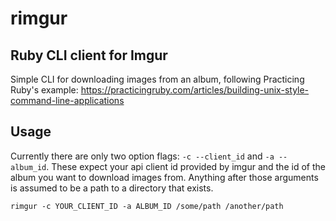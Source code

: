 rimgur
======

Ruby CLI client for Imgur
------

Simple CLI for downloading images from an album, following Practicing Ruby's example: https://practicingruby.com/articles/building-unix-style-command-line-applications

Usage
-----

Currently there are only two option flags: `-c --client_id` and `-a --album_id`. These expect your api client id provided by imgur and the id of the album you want to download images from.  Anything after those arguments is assumed to be a path to a directory that exists.

`rimgur -c YOUR_CLIENT_ID -a ALBUM_ID /some/path /another/path`
